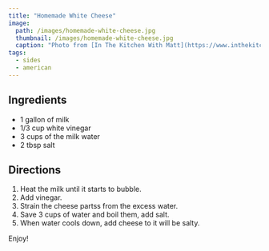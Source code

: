 ```yaml
---
title: "Homemade White Cheese"
image: 
  path: /images/homemade-white-cheese.jpg
  thumbnail: /images/homemade-white-cheese.jpg
  caption: "Photo from [In The Kitchen With Matt](https://www.inthekitchenwithmatt.com/homemade-mozzarella-cheese)"
tags:
  - sides
  - american
---
```


## Ingredients

* 1 gallon of milk
* 1/3 cup white vinegar
* 3 cups of the milk water
* 2 tbsp salt

## Directions

1. Heat the milk until it starts to bubble.
2. Add vinegar.
3. Strain the cheese partss from the excess water. 
4. Save 3 cups of water and boil them, add salt. 
5. When water cools down, add cheese to it will be salty.

Enjoy!
